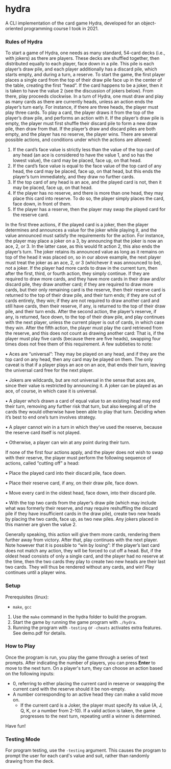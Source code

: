 # hydra
A CLI implementation of the card game Hydra, developed for an object-oriented programming course I took in 2021.

### Rules of Hydra

To start a game of Hydra, one needs as many standard, 54-card decks (i.e., with jokers) as there are players. These decks are shuffled together, then distributed equally to each player, face down in a pile. This pile is each player’s draw pile, and each player additionally has a discard pile, which starts empty, and during a turn, a reserve. To start the game, the first player places a single card from the top of their draw pile face up in the center of the table, creating the first “head”. If the card happens to be a joker, then it is taken to have the value 2 (see the discussion of jokers below). From there, play proceeds clockwise. In a turn of Hydra, one must draw and play as many cards as there are currently heads, unless an action ends the player’s turn early. For instance, if there are three heads, the player must play three cards. To play a card, the player draws it from the top of the player’s draw pile, and performs an action with it. If the player’s draw pile is empty, the player must first shuffle their discard pile to form a new draw pile, then draw from that. If the player’s draw and discard piles are both empty, and the player has no reserve, the player wins. There are several possible actions, and conditions under which the actions are allowed:

1. If the card’s face value is strictly less than the value of the top card of any head (an ace is considered to have the value 1, and so has the lowest value), the card may be placed, face up, on that head.
2. If the card’s face value is equal to the face value of the top card of any head, the card may be placed, face up, on that head, but this ends the player’s turn immediately, and they draw no further cards.
3. If the top card of any head is an ace, and the played card is not, then it may be placed, face up, on that head.
4. If the player has no reserve, and there is more than one head, they may place this card into reserve. To do so, the player simply places the card, face down, in front of them.
5. If the player has a reserve, then the player may swap the played card for the reserve card.

In the first three actions, if the played card is a joker, then the player determines and announces a value for the joker while playing it, and the value announced must satisfy the requirements for the action. For instance, the player may place a joker on a 3, by announcing that the joker is now an ace, 2, or 3. In the latter case, as this would fit action 2, this also ends the player’s turn. The joker retains its announced value as long as it remains on top of the head it was placed on, so in our above example, the next player must treat the joker as an ace, 2, or 3 (whichever it was announced to be), not a joker. If the player had more cards to draw in the current turn, then after the first, third, or fourth action, they simply continue. If they are required to draw more cards, and they have more cards in their draw and/or discard pile, they draw another card; if they are required to draw more cards, but their only remaining card is the reserve, then their reserve card is returned to the top of their draw pile, and their turn ends; if they are out of cards entirely, they win; if they are not required to draw another card and still have cards, then their reserve, if any, is returned to the top of their draw pile, and their turn ends. After the second action, the player’s reserve, if any, is returned, face down, to the top of their draw pile, and play continues with the next player, unless the current player is out of cards, in which case they win. After the fifth action, the player must play the card retrieved from the reserve, and this does not count as drawing another card: That is, if the player must play five cards (because there are five heads), swapping four times does not free them of this requirement.
A few subtleties to note:

• Aces are “universal”: They may be played on any head, and if they are the top card on any head, then any card may be played on them. The only caveat is that if a player plays an ace on an ace, that ends their turn, leaving the universal card free for the next player.

• Jokers are wildcards, but are not universal in the sense that aces are, since their value is restricted by announcing it. A joker can be played as an ace, of course, in which case it is universal.

• A player who’s drawn a card of equal value to an existing head may end their turn, removing any further risk that turn, but also keeping all of the cards they would otherwise have been able to play that turn. Deciding when it’s best to end one’s turn involves strategy.

• A player cannot win in a turn in which they’ve used the reserve, because the reserve card itself is not played.

• Otherwise, a player can win at any point during their turn.

If none of the first four actions apply, and the player does not wish to swap with their reserve, the player must perform the following sequence of actions, called “cutting off” a head:

• Place the played card into their discard pile, face down.

• Place their reserve card, if any, on their draw pile, face down.

• Move every card in the oldest head, face down, into their discard pile.

• With the top two cards from the player’s draw pile (which may include what was formerly their reserve, and may require reshuffling the discard pile if they have insufficient cards in the draw pile), create two new heads by placing the two cards, face up, as two new piles. Any jokers placed in this manner are given the value 2.

Generally speaking, this action will give them more cards, rendering them further away from victory. After that, play continues with the next player. Note however that it is possible to “win by losing”: If the player’s last card does not match any action, they will be forced to cut off a head. But, if the oldest head consists of only a single card, and the player had no reserve at the time, then the two cards they play to create two new heads are their last two cards. They will thus be rendered without any cards, and win!
Play continues until a player wins.

### Setup

Prerequisites (linux):
- `make`, `gcc`

1. Use the `make` command in the hydra folder to build the program.
2. Start the game by running the game program with `./hydra`.
3. Running the program with `-testing` or `-cheats` activates extra features. See demo.pdf for details.

### How to Play

Once the program is run, you play the game through a series of text prompts. After indicating the number of players, you can press **Enter** to move to the next turn. On a player's turn, they can choose an action based on the following inputs:
- 0, referring to either placing the current card in reserve or swapping the current card with the reserve should it be non-empty.
- A number corresponding to an active head they can make a valid move on.
    - If the current card is a Joker, the player must specify its value (A, J, Q, K, or a number from 2-10).
If a valid action is taken, the game progresses to the next turn, repeating until a winner is determined.

Have fun!

### Testing Mode

For program testing, use the `-testing` argument. This causes the program to prompt the user for each card's value and suit, rather than randomly drawing from the deck.
